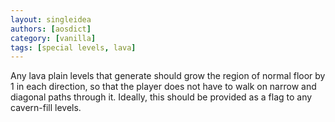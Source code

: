 ```yaml
---
layout: singleidea
authors: [aosdict]
category: [vanilla]
tags: [special levels, lava]
---
```

Any lava plain levels that generate should grow the region of normal floor by 1 in each direction, so that the player does not have to walk on narrow and diagonal paths through it. Ideally, this should be provided as a flag to any cavern-fill levels.

